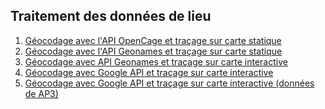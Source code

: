 ## Traitement des données de lieu

1) [Géocodage avec l'API OpenCage et traçage sur carte statique](./JupyterNotebooks_DigiKAR/Geocode-Plot_OpenCage.ipynb)
2) [Géocodage avec l'API Geonames et traçage sur carte statique](./JupyterNotebooks_DigiKAR/Geocode-Plot_Geonames.ipynb)
3) [Géocodage avec API Geonames et traçage sur carte interactive](./JupyterNotebooks_DigiKAR/Geocode-Plot_Geonames_interactiveMAP.ipynb)
4) [Géocodage avec Google API et traçage sur carte interactive](./JupyterNotebooks_DigiKAR/Geocode_Plot_GoogleAPI_interactiveMAP.ipynb)
5) [Géocodage avec Google API et traçage sur carte interactive (données de AP3)](./JupyterNotebooks_DigiKAR/Geocode_Plot_GoogleAPI_interactiveMAP_AP3.ipynb)
